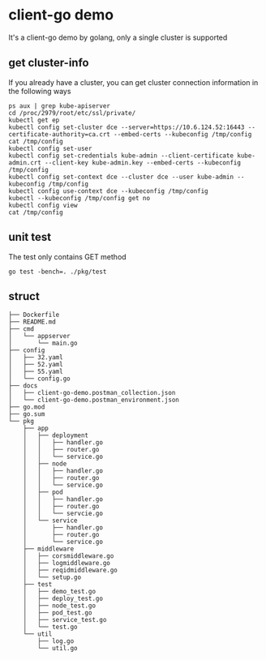 # client-go demo 
It's a client-go demo by golang, only a single cluster is supported
## get cluster-info
If you already have a cluster, you can get cluster connection information in the following ways
```shell script
ps aux | grep kube-apiserver
cd /proc/2979/root/etc/ssl/private/
kubectl get ep
kubectl config set-cluster dce --server=https://10.6.124.52:16443 --certificate-authority=ca.crt --embed-certs --kubeconfig /tmp/config
cat /tmp/config
kubectl config set-user
kubectl config set-credentials kube-admin --client-certificate kube-admin.crt --client-key kube-admin.key --embed-certs --kubeconfig /tmp/config
kubectl config set-context dce --cluster dce --user kube-admin --kubeconfig /tmp/config
kubectl config use-context dce --kubeconfig /tmp/config
kubectl --kubeconfig /tmp/config get no
kubectl config view
cat /tmp/config
```
## unit test
The test only contains GET method
```shell script
go test -bench=. ./pkg/test
```
## struct
```shell script
├── Dockerfile
├── README.md
├── cmd
│   └── appserver
│       └── main.go
├── config
│   ├── 32.yaml
│   ├── 52.yaml
│   ├── 55.yaml
│   └── config.go
├── docs
│   ├── client-go-demo.postman_collection.json
│   └── client-go-demo.postman_environment.json
├── go.mod
├── go.sum
└── pkg
    ├── app
    │   ├── deployment
    │   │   ├── handler.go
    │   │   ├── router.go
    │   │   └── service.go
    │   ├── node
    │   │   ├── handler.go
    │   │   ├── router.go
    │   │   └── service.go
    │   ├── pod
    │   │   ├── handler.go
    │   │   ├── router.go
    │   │   └── servcie.go
    │   └── service
    │       ├── handler.go
    │       ├── router.go
    │       └── service.go
    ├── middleware
    │   ├── corsmiddleware.go
    │   ├── logmiddleware.go
    │   ├── reqidmiddleware.go
    │   └── setup.go
    ├── test
    │   ├── demo_test.go
    │   ├── deploy_test.go
    │   ├── node_test.go
    │   ├── pod_test.go
    │   ├── service_test.go
    │   └── test.go
    └── util
        ├── log.go
        └── util.go
```